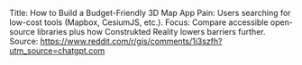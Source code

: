 Title: How to Build a Budget-Friendly 3D Map App
Pain: Users searching for low-cost tools (Mapbox, CesiumJS, etc.).
Focus: Compare accessible open-source libraries plus how Construkted Reality lowers barriers further.
Source: https://www.reddit.com/r/gis/comments/1i3szfh?utm_source=chatgpt.com
